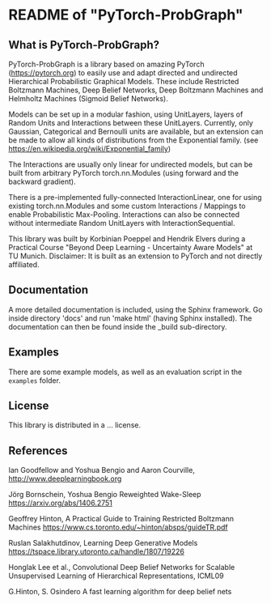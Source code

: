 # README of "PyTorch-ProbGraph"

## What is PyTorch-ProbGraph?

PyTorch-ProbGraph is a library based on amazing PyTorch (https://pytorch.org)
to easily use and adapt directed and undirected Hierarchical Probabilistic
Graphical Models. These include Restricted Boltzmann Machines,
Deep Belief Networks, Deep Boltzmann Machines and Helmholtz
Machines (Sigmoid Belief Networks).

Models can be set up in a modular fashion, using UnitLayers, layers of Random Units and Interactions between these UnitLayers.
Currently, only Gaussian, Categorical and Bernoulli units are available, but an extension can be made to allow all kinds of distributions from the Exponential family.
(see https://en.wikipedia.org/wiki/Exponential_family)

The Interactions are usually only linear for undirected models, but can be built
from arbitrary PyTorch torch.nn.Modules (using forward and the backward gradient).

There is a pre-implemented fully-connected InteractionLinear, one for using
existing torch.nn.Modules and some custom Interactions / Mappings to enable
Probabilistic Max-Pooling. Interactions can also be connected without intermediate
Random UnitLayers with InteractionSequential.

This library was built by Korbinian Poeppel and Hendrik Elvers during a Practical Course "Beyond Deep Learning - Uncertainty Aware Models" at TU Munich.
Disclaimer: It is built as an extension to PyTorch and not directly affiliated.

## Documentation
A more detailed documentation is included, using the Sphinx framework.
Go inside directory 'docs' and run 'make html' (having Sphinx installed).
The documentation can then be found inside the _build sub-directory.

## Examples
There are some example models, as well as an evaluation script in the `examples`
folder.

## License
This library is distributed in a ... license.

## References
Ian Goodfellow and Yoshua Bengio and Aaron Courville,
http://www.deeplearningbook.org

Jörg Bornschein, Yoshua Bengio Reweighted Wake-Sleep
https://arxiv.org/abs/1406.2751

Geoffrey Hinton, A Practical Guide to Training Restricted Boltzmann Machines
https://www.cs.toronto.edu/~hinton/absps/guideTR.pdf

Ruslan Salakhutdinov, Learning Deep Generative Models
https://tspace.library.utoronto.ca/handle/1807/19226

Honglak Lee et al., Convolutional Deep Belief Networks for Scalable Unsupervised Learning of Hierarchical
Representations, ICML09

G.Hinton, S. Osindero A fast learning algorithm for deep belief nets
